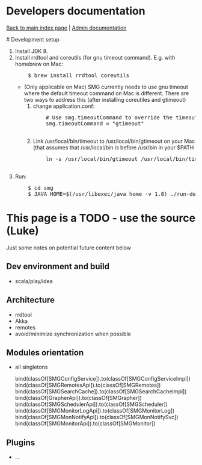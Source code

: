 # Developers documentation

[Back to main index page](../index.md) | [Admin documentation](../admin/index.md)


<a name="dev-setup">
# Development setup 

<ol>
<li>Install JDK 8.</li>
<li>Install rrdtool and coreutils (for gnu timeout command). E.g. with
homebrew on Mac:
<pre>
    $ brew install rrdtool coreutils
</pre>
    <ul><li>
    (Only applicable on Mac) SMG currently needs to use gnu timeout
     where the default timeout command on Mac is different. There are
     two ways to address this (after installing coreutiles and gtimeout)
    <ol>
    <li>change application.conf:
    <pre>
    # Use smg.timeoutCommand to override the timeout command executable (e.g. gtimeout on mac with homebrew)
    smg.timeoutCommand = "gtimeout"
    </pre></li>
    <li>Link /usr/local/bin/timeout to /usr/local/bin/gtimeout on your 
    Mac (that assumes that /usr/local/bin is before /usr/bin in your 
    $PATH 
    <pre>
    ln -s /usr/local/bin/gtimeout /usr/local/bin/timeout
    </pre></li>
    </ol>
    </li></ul>
</li>
<li>Run:
<pre>
    $ cd smg
    $ JAVA_HOME=$(/usr/libexec/java_home -v 1.8) ./run-dev.sh
</pre></li>
</ol>

# This page is a TODO - use the source (Luke)

Just some notes on potential future content below

## Dev environment and build

- scala/play/idea

## Architecture

- rrdtool
- Akka
- remotes
- avoid/minimize synchronization when possible

## Modules orientation

- all singletons

    
    bind(classOf[SMGConfigService]).to(classOf[SMGConfigServiceImpl])
    bind(classOf[SMGRemotesApi]).to(classOf[SMGRemotes])
    bind(classOf[SMGSearchCache]).to(classOf[SMGSearchCacheImpl])
    bind(classOf[GrapherApi]).to(classOf[SMGrapher])
    bind(classOf[SMGSchedulerApi]).to(classOf[SMGScheduler])
    bind(classOf[SMGMonitorLogApi]).to(classOf[SMGMonitorLog])
    bind(classOf[SMGMonNotifyApi]).to(classOf[SMGMonNotifySvc])
    bind(classOf[SMGMonitorApi]).to(classOf[SMGMonitor])


## Plugins
- ...